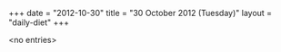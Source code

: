 +++
date = "2012-10-30"
title = "30 October 2012 (Tuesday)"
layout = "daily-diet"
+++


\<no entries\>

